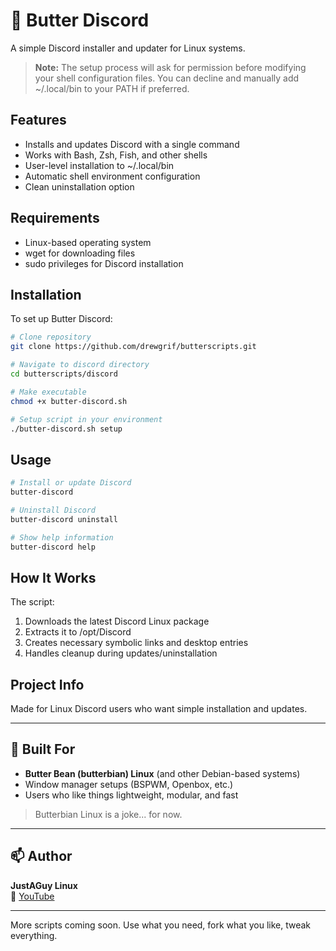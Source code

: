 # 🧈 Butter Discord

A simple Discord installer and updater for Linux systems.

> **Note:** The setup process will ask for permission before modifying your shell configuration files. You can decline and manually add ~/.local/bin to your PATH if preferred.

## Features
- Installs and updates Discord with a single command
- Works with Bash, Zsh, Fish, and other shells
- User-level installation to ~/.local/bin
- Automatic shell environment configuration
- Clean uninstallation option

## Requirements
- Linux-based operating system
- wget for downloading files
- sudo privileges for Discord installation

## Installation
To set up Butter Discord:
```bash
# Clone repository
git clone https://github.com/drewgrif/butterscripts.git

# Navigate to discord directory
cd butterscripts/discord

# Make executable
chmod +x butter-discord.sh

# Setup script in your environment
./butter-discord.sh setup

```

## Usage
```bash
# Install or update Discord
butter-discord

# Uninstall Discord
butter-discord uninstall

# Show help information
butter-discord help
```

## How It Works
The script:
1. Downloads the latest Discord Linux package
2. Extracts it to /opt/Discord
3. Creates necessary symbolic links and desktop entries
4. Handles cleanup during updates/uninstallation

## Project Info
Made for Linux Discord users who want simple installation and updates.

---

## 🧈 Built For

- **Butter Bean (butterbian) Linux** (and other Debian-based systems)
- Window manager setups (BSPWM, Openbox, etc.)
- Users who like things lightweight, modular, and fast

> Butterbian Linux is a joke... for now.

---

## 📫 Author

**JustAGuy Linux**  
🎥 [YouTube](https://youtube.com/@JustAGuyLinux)  

---

More scripts coming soon. Use what you need, fork what you like, tweak everything.
```
